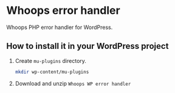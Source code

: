 # Whoops error handler
Whoops PHP error handler for WordPress.

## How to install it in your WordPress project
1. Create `mu-plugins` directory.
    ```bash
    mkdir wp-content/mu-plugins
    ```

2. Download and unzip `Whoops WP error handler`
   ```bash
   
   ```

